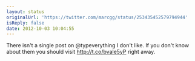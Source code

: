 ```yaml
---
layout: status
originalUrl: 'https://twitter.com/marcgg/status/253435452579794944'
isReply: false
date: 2012-10-03 10:04:55
---
```


There isn't a single post on @typeverything I don't like. If you don't know about them you should visit http://t.co/bvale5yP right away.
